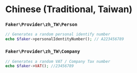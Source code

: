 # Chinese (Traditional, Taiwan)

### `Faker\Provider\zh_TW\Person`

```php
// Generates a random personal identify number
echo $faker->personalIdentityNumber(); // A223456789
```

### `Faker\Provider\zh_TW\Company`

```php
// Generates a random VAT / Company Tax number
echo $faker->VAT(); //23456789
```
